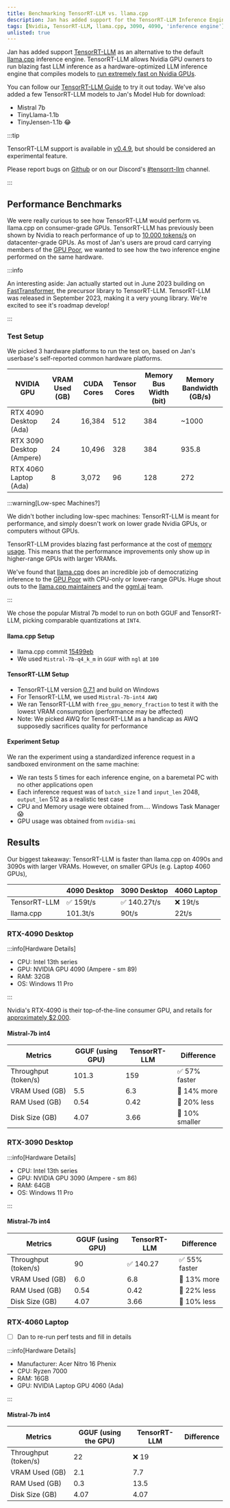 ```yaml
---
title: Benchmarking TensorRT-LLM vs. llama.cpp
description: Jan has added support for the TensorRT-LLM Inference Engine, as an alternative to llama.cpp. We provide a performance benchmark that shows the head-to-head comparison of the two Inference Engine and model formats, with TensorRT-LLM providing better performance but consumes significantly more VRAM and RAM.
tags: [Nvidia, TensorRT-LLM, llama.cpp, 3090, 4090, 'inference engine']
unlisted: true
---
```


Jan has added support [TensorRT-LLM](https://github.com/NVIDIA/TensorRT-LLM) as an alternative to the default [llama.cpp](https://github.com/ggerganov/llama.cpp) inference engine. TensorRT-LLM allows Nvidia GPU owners to run blazing fast LLM inference as a hardware-optimized LLM inference engine that compiles models to [run extremely fast on Nvidia GPUs](https://blogs.nvidia.com/blog/tensorrt-llm-windows-stable-diffusion-rtx/).

You can follow our [TensorRT-LLM Guide](/guides/providers/tensorrt-llm) to try it out today. We've also added a few TensorRT-LLM models to Jan's Model Hub for download:

- Mistral 7b
- TinyLlama-1.1b
- TinyJensen-1.1b 😂

:::tip

TensorRT-LLM support is available in [v0.4.9](https://github.com/janhq/jan/releases/tag/v0.4.9), but should be considered an experimental feature.

Please report bugs on [Github](https://github.com/janhq/jan) or on our Discord's [#tensorrt-llm](https://discord.com/channels/1107178041848909847/1201832734704795688) channel.

:::

## Performance Benchmarks

We were really curious to see how TensorRT-LLM would perform vs. llama.cpp on consumer-grade GPUs. TensorRT-LLM has previously been shown by Nvidia to reach performance of up to [10,000 tokens/s](https://nvidia.github.io/TensorRT-LLM/blogs/H100vsA100.html) on datacenter-grade GPUs. As most of Jan's users are proud card carrying members of the [GPU Poor](https://www.semianalysis.com/p/google-gemini-eats-the-world-gemini#the-gpu-poor), we wanted to see how the two inference engine performed on the same hardware.

:::info

An interesting aside: Jan actually started out in June 2023 building on [FastTransformer](https://github.com/NVIDIA/FasterTransformer), the precursor library to TensorRT-LLM. TensorRT-LLM was released in September 2023, making it a very young library. We're excited to see it's roadmap develop!

:::

### Test Setup

We picked 3 hardware platforms to run the test on, based on Jan's userbase's self-reported common hardware platforms.

| NVIDIA GPU                | VRAM Used (GB) | CUDA Cores | Tensor Cores | Memory Bus Width (bit) | Memory Bandwidth (GB/s) |
| ------------------------- | -------------- | ---------- | ------------ | ---------------------- | ----------------------- |
| RTX 4090 Desktop (Ada)    | 24             | 16,384     | 512          | 384                    | ~1000                   |
| RTX 3090 Desktop (Ampere) | 24             | 10,496     | 328          | 384                    | 935.8                   |
| RTX 4060 Laptop (Ada)     | 8              | 3,072      | 96           | 128                    | 272                     |

:::warning[Low-spec Machines?]

We didn't bother including low-spec machines: TensorRT-LLM is meant for performance, and simply doesn't work on lower grade Nvidia GPUs, or computers without GPUs.

TensorRT-LLM provides blazing fast performance at the cost of [memory usage](https://nvidia.github.io/TensorRT-LLM/memory.html). This means that the performance improvements only show up in higher-range GPUs with larger VRAMs.

We've found that [llama.cpp](https://github.com/ggerganov/llama.cpp) does an incredible job of democratizing inference to the [GPU Poor](https://www.semianalysis.com/p/google-gemini-eats-the-world-gemini#the-gpu-poor) with CPU-only or lower-range GPUs. Huge shout outs to the [llama.cpp maintainers](https://github.com/ggerganov/llama.cpp/graphs/contributors) and the [ggml.ai](https://ggml.ai/) team.

:::

We chose the popular Mistral 7b model to run on both GGUF and TensorRT-LLM, picking comparable quantizations at `INT4`.

#### llama.cpp Setup

- llama.cpp commit [15499eb](https://github.com/ggerganov/llama.cpp/commit/15499eb94227401bdc8875da6eb85c15d37068f7)
- We used `Mistral-7b-q4_k_m` in `GGUF` with `ngl` at `100`

#### TensorRT-LLM Setup

- TensorRT-LLM version [0.7.1](https://github.com/NVIDIA/TensorRT-LLM/releases/tag/v0.7.1) and build on Windows
- For TensorRT-LLM, we used `Mistral-7b-int4 AWQ`
- We ran TensorRT-LLM with `free_gpu_memory_fraction` to test it with the lowest VRAM consumption (performance may be affected)
- Note: We picked AWQ for TensorRT-LLM as a handicap as AWQ supposedly sacrifices quality for performance

#### Experiment Setup

We ran the experiment using a standardized inference request in a sandboxed environment on the same machine:

- We ran tests 5 times for each inference engine, on a baremetal PC with no other applications open
- Each inference request was of `batch_size` 1 and `input_len` 2048, `output_len` 512 as a realistic test case
- CPU and Memory usage were obtained from.... Windows Task Manager 😱
- GPU usage was obtained from `nvidia-smi`

## Results

Our biggest takeaway: TensorRT-LLM is faster than llama.cpp on 4090s and 3090s with larger VRAMs. However, on smaller GPUs (e.g. Laptop 4060 GPUs),

|              | 4090 Desktop | 3090 Desktop | 4060 Laptop |
| ------------ | ------------ | ------------ | ----------- |
| TensorRT-LLM | ✅ 159t/s    | ✅ 140.27t/s | ❌ 19t/s    |
| llama.cpp    | 101.3t/s     | 90t/s        | 22t/s       |

### RTX-4090 Desktop

:::info[Hardware Details]

- CPU: Intel 13th series
- GPU: NVIDIA GPU 4090 (Ampere - sm 89)
- RAM: 32GB
- OS: Windows 11 Pro

:::

Nvidia's RTX-4090 is their top-of-the-line consumer GPU, and retails for [approximately $2,000](https://www.amazon.com/rtx-4090/s?k=rtx+4090).

#### Mistral-7b int4

| Metrics              | GGUF (using GPU) | TensorRT-LLM | Difference     |
| -------------------- | ---------------- | ------------ | -------------- |
| Throughput (token/s) | 101.3            | 159          | ✅ 57% faster  |
| VRAM Used (GB)       | 5.5              | 6.3          | 🤔 14% more    |
| RAM Used (GB)        | 0.54             | 0.42         | 🤯 20% less    |
| Disk Size (GB)       | 4.07             | 3.66         | 🤯 10% smaller |

### RTX-3090 Desktop

:::info[Hardware Details]

- CPU: Intel 13th series
- GPU: NVIDIA GPU 3090 (Ampere - sm 86)
- RAM: 64GB
- OS: Windows 11 Pro

:::

#### Mistral-7b int4

| Metrics              | GGUF (using GPU) | TensorRT-LLM | Difference    |
| -------------------- | ---------------- | ------------ | ------------- |
| Throughput (token/s) | 90               | ✅ 140.27    | ✅ 55% faster |
| VRAM Used (GB)       | 6.0              | 6.8          | 🤔 13% more   |
| RAM Used (GB)        | 0.54             | 0.42         | 🤯 22% less   |
| Disk Size (GB)       | 4.07             | 3.66         | 🤯 10% less   |

### RTX-4060 Laptop

- [ ] Dan to re-run perf tests and fill in details

:::info[Hardware Details]

- Manufacturer: Acer Nitro 16 Phenix
- CPU: Ryzen 7000
- RAM: 16GB
- GPU: NVIDIA Laptop GPU 4060 (Ada)

:::

#### Mistral-7b int4

| Metrics              | GGUF (using the GPU) | TensorRT-LLM | Difference |
| -------------------- | -------------------- | ------------ | ---------- |
| Throughput (token/s) | 22                   | ❌ 19        |            |
| VRAM Used (GB)       | 2.1                  | 7.7          |            |
| RAM Used (GB)        | 0.3                  | 13.5         |            |
| Disk Size (GB)       | 4.07                 | 4.07         |            |
